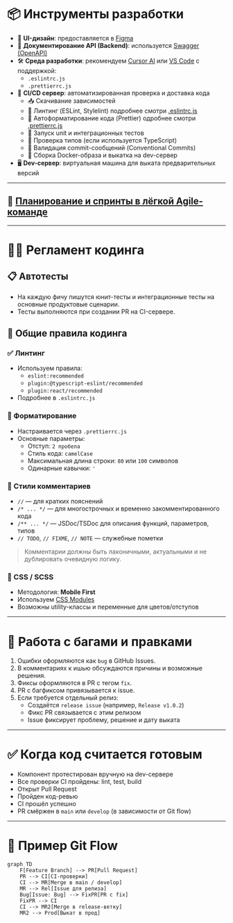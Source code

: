 # 📦 Инструменты разработки

- 🎨 **UI-дизайн**: предоставляется в [Figma](https://figma.com)
- 📘 **Документирование API (Backend)**: используется [Swagger (OpenAPI)](https://swagger.io/)
- 🛠️ **Среда разработки**: рекомендуем [Cursor AI](https://cursor.sh/) или [VS Code](https://code.visualstudio.com/) с поддержкой:
  - `.eslintrc.js`
  - `.prettierrc.js`
- 🚀 **CI/CD сервер**: автоматизированная проверка и доставка кода
  - 📥 Скачивание зависимостей
  - 📏 Линтинг (ESLint, Stylelint) подробнее смотри [.eslintrc.js
  ](./.eslintrc.js)
  - 🎨 Автоформатирование кода (Prettier) одробнее смотри [.prettierrc.js
  ](./.prettierrc.js)
  - 🧪 Запуск unit и интеграционных тестов
  - 🔎 Проверка типов (если используется TypeScript)
  - 📝 Валидация commit-сообщений (Conventional Commits)
  - 🐳 Сборка Docker-образа и выкатка на dev-сервер
- 🖥️ **Dev-сервер**: виртуальная машина для выката предварительных версий

---

## 📅 [Планирование и спринты в лёгкой Agile-команде](./docs/planning.md)

---

# 🧑‍💻 Регламент кодинга

## 📋 Автотесты
- На каждую фичу пишутся юнит-тесты и интеграционные тесты на основные продуктовые сценарии.
- Тесты выполняются при создании PR на CI-сервере.

## 📐 Общие правила кодинга

### ✅ Линтинг
- Используем правила:
  - `eslint:recommended`
  - `plugin:@typescript-eslint/recommended`
  - `plugin:react/recommended`
- Подробнее в `.eslintrc.js`

### 🧼 Форматирование
- Настраивается через `.prettierrc.js`
- Основные параметры:
  - Отступ: `2 пробела`
  - Стиль кода: `camelCase`
  - Максимальная длина строки: `80` или `100` символов
  - Одинарные кавычки: `'`

### 💬 Стили комментариев
- `//` — для кратких пояснений
- `/* ... */` — для многострочных и временно закомментированного кода
- `/** ... */` — JSDoc/TSDoc для описания функций, параметров, типов
- `// TODO`, `// FIXME`, `// NOTE` — служебные пометки
> Комментарии должны быть лаконичными, актуальными и не дублировать очевидную логику.

### 🎨 CSS / SCSS
- Методология: **Mobile First**
- Используем [CSS Modules](https://github.com/css-modules/css-modules)
- Возможны utility-классы и переменные для цветов/отступов

---

# 🐞 Работа с багами и правками

1. Ошибки оформляются как `bug` в GitHub Issues.
2. В комментариях к ишью обсуждаются причины и возможные решения.
3. Фиксы оформляются в PR с тегом `fix`.
4. PR с багфиксом привязывается к issue.
5. Если требуется отдельный релиз:
   - Создаётся `release issue` (например, `Release v1.0.2`)
   - Фикс PR связывается с этим релизом
   - Issue фиксирует проблему, решение и дату выката

---

# ✅ Когда код считается готовым

- Компонент протестирован вручную на dev-сервере
- Все проверки CI пройдены: lint, test, build
- Открыт Pull Request
- Пройден код-ревью
- CI прошёл успешно
- PR смёржен в `main` или `develop` (в зависимости от Git flow)

---

# 🔄 Пример Git Flow

```mermaid
graph TD
    F[Feature Branch] --> PR[Pull Request]
    PR --> CI[CI-проверки]
    CI --> MR[Merge в main / develop]
    MR --> Rel[Issue для релиза]
    Bug[Issue: Bug] --> FixPR[PR с fix]
    FixPR --> CI
    CI --> MR2[Merge в release-ветку]
    MR2 --> Prod[Выкат в прод]
